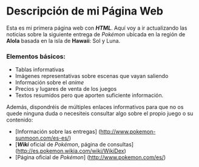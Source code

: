 # Descripción de mi Página Web

Esta es mi primera página web con **_HTML_**. Aquí voy a ir actualizando las noticias sobre la siguiente entrega de _Pokémon_ ubicada en la región de **Alola** basada en la isla de **Hawaii**: Sol y Luna.

### Elementos básicos:

- Tablas informativas
- Imágenes representativas sobre escenas que vayan saliendo
- Información sobre el _anime_
- Precios y lugares de venta de los juegos
- Textos resumidos pero que aporten suficiente información.

Además, dispondréis de múltiples enlaces informativos para que no os quede ninguna duda o necesiteis consultar algo sobre el propio juego o su contenido:

- [Información sobre las entregas] (http://www.pokemon-sunmoon.com/es-es/)
- [**_Wiki_** oficial de _Pokémon_, página de consultas] (http://es.pokemon.wikia.com/wiki/WikiDex)
- [Página oficial de _Pokémon_] (http://www.pokemon.com/es/)
